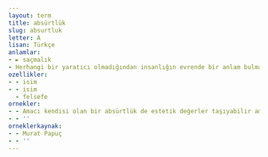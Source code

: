 ```yaml
---
layout: term
title: absürtlük
slug: absurtluk
letter: A
lisan: Türkçe
anlamlar:
- ► saçmalık
- Herhangi bir yaratıcı olmadığından insanlığın evrende bir anlam bulmasına yönelik uğraşlarının boşa bir çaba olduğunu ve önünde sonunda bu anlamsız uğraşının başarısız olacağını savunan düşünce akımı; absürdizm
ozellikler:
- - isim
- - isim
  - felsefe
ornekler:
- - Amacı kendisi olan bir absürtlük de estetik değerler taşıyabilir ama değişim ve olabilirlik içermez.
- - ''
orneklerkaynak:
- - Murat Papuç
- - ''
---
```

